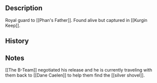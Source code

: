 ## Description
Royal guard to [[Phan's Father]]. Found alive but captured in [[Kurgin Keep]].

## History


## Notes
[[The B-Team]] negotiated his release and he is currently traveling with them back to [[Dane Caelen]] to help them find the [[silver shovel]].
